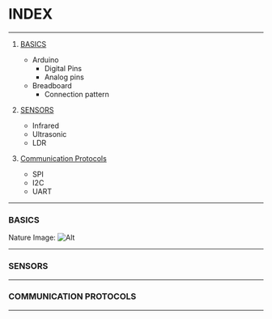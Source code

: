 # INDEX
***
 1) [BASICS](#BASICS)
    *  Arduino
         * Digital Pins
        * Analog pins
    * Breadboard
        * Connection pattern
2) [SENSORS](#SENSORS)
    * Infrared
    * Ultrasonic 
    * LDR

3) [Communication Protocols](#COMMUNICATION-PROTOCOLS)
    * SPI
    * I2C
    * UART
***    
### BASICS
Nature Image: ![Alt](https://www.google.com/url?sa=i&rct=j&q=&esrc=s&source=images&cd=&ved=2ahUKEwjnrvOhpoDlAhW07XMBHVnzB_UQjRx6BAgBEAQ&url=https%3A%2F%2Fwww.shutterstock.com%2Fcategory%2Fnature&psig=AOvVaw1BRfwG1tvdCHxa2s0RZmoK&ust=1570199269126471)
***
### SENSORS
***
### COMMUNICATION PROTOCOLS
***



 
